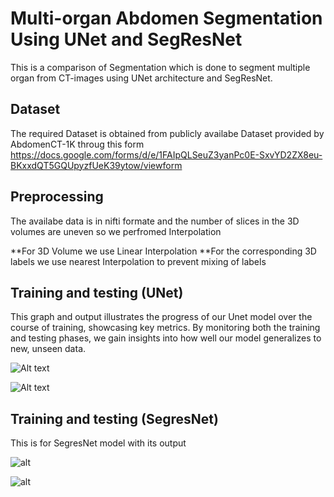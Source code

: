 
# Multi-organ Abdomen Segmentation Using UNet and SegResNet

This is a comparison of Segmentation which is done to segment multiple organ from CT-images using UNet architecture and SegResNet.


## Dataset
The required Dataset is obtained from publicly availabe Dataset
provided by AbdomenCT-1K throug this form https://docs.google.com/forms/d/e/1FAIpQLSeuZ3yanPc0E-SxvYD2ZX8eu-BKxxdQT5GQUpyzfUeK39ytow/viewform


## Preprocessing
The availabe data is in nifti formate and the number of slices in the 3D volumes are uneven so we perfromed Interpolation

**For 3D Volume we use Linear Interpolation
**For the corresponding 3D labels we use nearest Interpolation to prevent mixing of labels
## Training  and testing (UNet)
This graph and output illustrates the progress of our Unet model over the course of training, showcasing key metrics. By monitoring both the training and testing phases, we gain insights into how well our model generalizes to new, unseen data.

![Alt text](https://github.com/dipesh0078/Multiorgan-segmentation-of-Abdomen-using-UNET-SegResNet/blob/main/training%20and%20testing/unet%20graph.png)

![Alt text](https://github.com/dipesh0078/Multiorgan-segmentation-of-Abdomen-using-UNET-SegResNet/blob/main/training%20and%20testing/unet%20jupyter%20output.png)
## Training and testing (SegresNet)
This is for SegresNet model with its output

![alt](https://github.com/dipesh0078/Multiorgan-segmentation-of-Abdomen-using-UNET-SegResNet/blob/main/training%20and%20testing/SegRestNet%20graph.png)

![alt](https://github.com/dipesh0078/Multiorgan-segmentation-of-Abdomen-using-UNET-SegResNet/blob/main/training%20and%20testing/SegResNet%20jupyter%20output.png)
